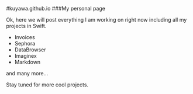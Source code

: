 #kuyawa.github.io
###My personal page

Ok, here we will post everything I am working on right now including all my projects in Swift.

* Invoices
* Sephora
* DataBrowser
* Imaginex
* Markdown

and many more...

Stay tuned for more cool projects.
